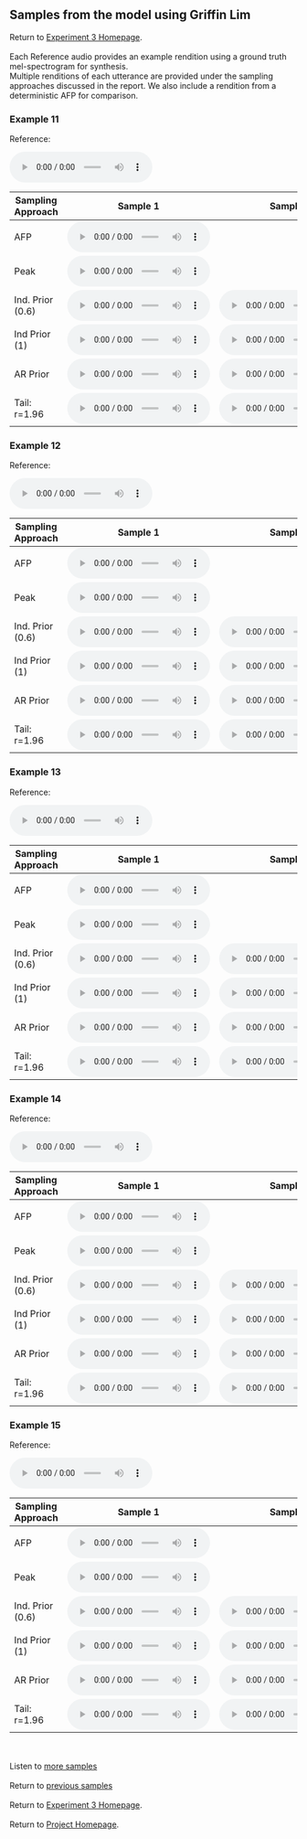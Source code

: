 <!-- exp 1a -->

## Samples from the model using Griffin Lim

Return to [Experiment 3 Homepage](https://ljlj9.github.io/mscproject/experiment_3_test.html).
<br><br>
Each Reference audio provides an example rendition using a ground truth mel-spectrogram for synthesis.
<br>
Multiple renditions of each utterance are provided under the sampling approaches discussed in the report.
We also include a rendition from a deterministic AFP for comparison.
### Example 11

Reference:        
<p><audio src="Experiment3/Example11/reference.wav" controls style="width: 250px;"></audio></p>

| Sampling Approach | Sample 1 | Sample 2 | Sample 3 | Sample 4 | Sample 5 |
| --- | --- | --- | --- | --- | --- |
| AFP | <audio src="afp_web_samples/Example11.wav" controls style="width: 250px;"></audio> | | | | |
| Peak  | <audio src="Experiment3/Example11/peak/sample_1.wav" controls style="width: 250px;"></audio> | | | | |
| Ind. Prior (0.6) | <audio src="Experiment3/Example11/scaled06/sample_1.wav" controls style="width: 250px;"></audio> | <audio src="Experiment3/Example11/scaled06/sample_2.wav" controls style="width: 250px;"></audio> | <audio src="Experiment3/Example11/scaled06/sample_3.wav" controls style="width: 250px;"></audio> | <audio src="Experiment3/Example11/scaled06/sample_4.wav" controls style="width: 250px;"></audio> | <audio src="Experiment3/Example11/scaled06/sample_5.wav" controls style="width: 250px;"></audio> |
| Ind Prior (1) | <audio src="Experiment3/Example11/prior/sample_1.wav" controls style="width: 250px;"></audio> | <audio src="Experiment3/Example11/prior/sample_2.wav" controls style="width: 250px;"></audio> | <audio src="Experiment3/Example11/prior/sample_3.wav" controls style="width: 250px;"></audio> | <audio src="Experiment3/Example11/prior/sample_4.wav" controls style="width: 250px;"></audio> | <audio src="Experiment3/Example11/prior/sample_5.wav" controls style="width: 250px;"></audio> |
| AR Prior | <audio src="Experiment3/Example11/ar_prior/sample_1.wav" controls style="width: 250px;"></audio> | <audio src="Experiment3/Example11/ar_prior/sample_2.wav" controls style="width: 250px;"></audio> | <audio src="Experiment3/Example11/ar_prior/sample_3.wav" controls style="width: 250px;"></audio> | <audio src="Experiment3/Example11/ar_prior/sample_4.wav" controls style="width: 250px;"></audio> | <audio src="Experiment3/Example11/ar_prior/sample_5.wav" controls style="width: 250px;"></audio> |
| Tail: r=1.96 | <audio src="Experiment3/Example11/tail2/sample_1.wav" controls style="width: 250px;"></audio> | <audio src="Experiment3/Example11/tail2/sample_2.wav" controls style="width: 250px;"></audio> | <audio src="Experiment3/Example11/tail2/sample_3.wav" controls style="width: 250px;"></audio> | <audio src="Experiment3/Example11/tail2/sample_4.wav" controls style="width: 250px;"></audio> | <audio src="Experiment3/Example11/tail2/sample_5.wav" controls style="width: 250px;"></audio> |

### Example 12

Reference:          
<p><audio src="Experiment3/Example12/reference.wav" controls style="width: 250px;"></audio></p>

| Sampling Approach | Sample 1 | Sample 2 | Sample 3 | Sample 4 | Sample 5 |
| --- | --- | --- | --- | --- | --- |
| AFP | <audio src="afp_web_samples/Example12.wav" controls style="width: 250px;"></audio> | | | | |
| Peak  | <audio src="Experiment3/Example12/peak/sample_1.wav" controls style="width: 250px;"></audio> | | | | |
| Ind. Prior (0.6) | <audio src="Experiment3/Example12/scaled06/sample_1.wav" controls style="width: 250px;"></audio> | <audio src="Experiment3/Example12/scaled06/sample_2.wav" controls style="width: 250px;"></audio> | <audio src="Experiment3/Example12/scaled06/sample_3.wav" controls style="width: 250px;"></audio> | <audio src="Experiment3/Example12/scaled06/sample_4.wav" controls style="width: 250px;"></audio> | <audio src="Experiment3/Example12/scaled06/sample_5.wav" controls style="width: 250px;"></audio> |
| Ind Prior (1) | <audio src="Experiment3/Example12/prior/sample_1.wav" controls style="width: 250px;"></audio> | <audio src="Experiment3/Example12/prior/sample_2.wav" controls style="width: 250px;"></audio> | <audio src="Experiment3/Example12/prior/sample_3.wav" controls style="width: 250px;"></audio> | <audio src="Experiment3/Example12/prior/sample_4.wav" controls style="width: 250px;"></audio> | <audio src="Experiment3/Example12/prior/sample_5.wav" controls style="width: 250px;"></audio> |
| AR Prior | <audio src="Experiment3/Example12/ar_prior/sample_1.wav" controls style="width: 250px;"></audio> | <audio src="Experiment3/Example12/ar_prior/sample_2.wav" controls style="width: 250px;"></audio> | <audio src="Experiment3/Example12/ar_prior/sample_3.wav" controls style="width: 250px;"></audio> | <audio src="Experiment3/Example12/ar_prior/sample_4.wav" controls style="width: 250px;"></audio> | <audio src="Experiment3/Example12/ar_prior/sample_5.wav" controls style="width: 250px;"></audio> |
| Tail: r=1.96 | <audio src="Experiment3/Example12/tail2/sample_1.wav" controls style="width: 250px;"></audio> | <audio src="Experiment3/Example12/tail2/sample_2.wav" controls style="width: 250px;"></audio> | <audio src="Experiment3/Example12/tail2/sample_3.wav" controls style="width: 250px;"></audio> | <audio src="Experiment3/Example12/tail2/sample_4.wav" controls style="width: 250px;"></audio> | <audio src="Experiment3/Example12/tail2/sample_5.wav" controls style="width: 250px;"></audio> |

### Example 13

Reference:          
<p><audio src="Experiment3/Example13/reference.wav" controls style="width: 250px;"></audio></p>

| Sampling Approach | Sample 1 | Sample 2 | Sample 3 | Sample 4 | Sample 5 |
| --- | --- | --- | --- | --- | --- |
| AFP | <audio src="afp_web_samples/Example13.wav" controls style="width: 250px;"></audio> | | | | |
| Peak  | <audio src="Experiment3/Example13/peak/sample_1.wav" controls style="width: 250px;"></audio> | | | | |
| Ind. Prior (0.6) | <audio src="Experiment3/Example13/scaled06/sample_1.wav" controls style="width: 250px;"></audio> | <audio src="Experiment3/Example13/scaled06/sample_2.wav" controls style="width: 250px;"></audio> | <audio src="Experiment3/Example13/scaled06/sample_3.wav" controls style="width: 250px;"></audio> | <audio src="Experiment3/Example13/scaled06/sample_4.wav" controls style="width: 250px;"></audio> | <audio src="Experiment3/Example13/scaled06/sample_5.wav" controls style="width: 250px;"></audio> |
| Ind Prior (1) | <audio src="Experiment3/Example13/prior/sample_1.wav" controls style="width: 250px;"></audio> | <audio src="Experiment3/Example13/prior/sample_2.wav" controls style="width: 250px;"></audio> | <audio src="Experiment3/Example13/prior/sample_3.wav" controls style="width: 250px;"></audio> | <audio src="Experiment3/Example13/prior/sample_4.wav" controls style="width: 250px;"></audio> | <audio src="Experiment3/Example13/prior/sample_5.wav" controls style="width: 250px;"></audio> |
| AR Prior | <audio src="Experiment3/Example13/ar_prior/sample_1.wav" controls style="width: 250px;"></audio> | <audio src="Experiment3/Example13/ar_prior/sample_2.wav" controls style="width: 250px;"></audio> | <audio src="Experiment3/Example13/ar_prior/sample_3.wav" controls style="width: 250px;"></audio> | <audio src="Experiment3/Example13/ar_prior/sample_4.wav" controls style="width: 250px;"></audio> | <audio src="Experiment3/Example13/ar_prior/sample_5.wav" controls style="width: 250px;"></audio> |
| Tail: r=1.96 | <audio src="Experiment3/Example13/tail2/sample_1.wav" controls style="width: 250px;"></audio> | <audio src="Experiment3/Example13/tail2/sample_2.wav" controls style="width: 250px;"></audio> | <audio src="Experiment3/Example13/tail2/sample_3.wav" controls style="width: 250px;"></audio> | <audio src="Experiment3/Example13/tail2/sample_4.wav" controls style="width: 250px;"></audio> | <audio src="Experiment3/Example13/tail2/sample_5.wav" controls style="width: 250px;"></audio> |

### Example 14

Reference:          
<p><audio src="Experiment3/Example14/reference.wav" controls style="width: 250px;"></audio></p>

| Sampling Approach | Sample 1 | Sample 2 | Sample 3 | Sample 4 | Sample 5 |
| --- | --- | --- | --- | --- | --- |
| AFP | <audio src="afp_web_samples/Example14.wav" controls style="width: 250px;"></audio> | | | | |
| Peak  | <audio src="Experiment3/Example14/peak/sample_1.wav" controls style="width: 250px;"></audio> | | | | |
| Ind. Prior (0.6) | <audio src="Experiment3/Example14/scaled06/sample_1.wav" controls style="width: 250px;"></audio> | <audio src="Experiment3/Example14/scaled06/sample_2.wav" controls style="width: 250px;"></audio> | <audio src="Experiment3/Example14/scaled06/sample_3.wav" controls style="width: 250px;"></audio> | <audio src="Experiment3/Example14/scaled06/sample_4.wav" controls style="width: 250px;"></audio> | <audio src="Experiment3/Example14/scaled06/sample_5.wav" controls style="width: 250px;"></audio> |
| Ind Prior (1) | <audio src="Experiment3/Example14/prior/sample_1.wav" controls style="width: 250px;"></audio> | <audio src="Experiment3/Example14/prior/sample_2.wav" controls style="width: 250px;"></audio> | <audio src="Experiment3/Example14/prior/sample_3.wav" controls style="width: 250px;"></audio> | <audio src="Experiment3/Example14/prior/sample_4.wav" controls style="width: 250px;"></audio> | <audio src="Experiment3/Example14/prior/sample_5.wav" controls style="width: 250px;"></audio> |
| AR Prior | <audio src="Experiment3/Example14/ar_prior/sample_1.wav" controls style="width: 250px;"></audio> | <audio src="Experiment3/Example14/ar_prior/sample_2.wav" controls style="width: 250px;"></audio> | <audio src="Experiment3/Example14/ar_prior/sample_3.wav" controls style="width: 250px;"></audio> | <audio src="Experiment3/Example14/ar_prior/sample_4.wav" controls style="width: 250px;"></audio> | <audio src="Experiment3/Example14/ar_prior/sample_5.wav" controls style="width: 250px;"></audio> |
| Tail: r=1.96 | <audio src="Experiment3/Example14/tail2/sample_1.wav" controls style="width: 250px;"></audio> | <audio src="Experiment3/Example14/tail2/sample_2.wav" controls style="width: 250px;"></audio> | <audio src="Experiment3/Example14/tail2/sample_3.wav" controls style="width: 250px;"></audio> | <audio src="Experiment3/Example14/tail2/sample_4.wav" controls style="width: 250px;"></audio> | <audio src="Experiment3/Example14/tail2/sample_5.wav" controls style="width: 250px;"></audio> |

### Example 15

Reference:          
<p><audio src="Experiment3/Example15/reference.wav" controls style="width: 250px;"></audio></p>

| Sampling Approach | Sample 1 | Sample 2 | Sample 3 | Sample 4 | Sample 5 |
| --- | --- | --- | --- | --- | --- |
| AFP | <audio src="afp_web_samples/Example15.wav" controls style="width: 250px;"></audio> | | | | |
| Peak  | <audio src="Experiment3/Example15/peak/sample_1.wav" controls style="width: 250px;"></audio> | | | | |
| Ind. Prior (0.6) | <audio src="Experiment3/Example15/scaled06/sample_1.wav" controls style="width: 250px;"></audio> | <audio src="Experiment3/Example15/scaled06/sample_2.wav" controls style="width: 250px;"></audio> | <audio src="Experiment3/Example15/scaled06/sample_3.wav" controls style="width: 250px;"></audio> | <audio src="Experiment3/Example15/scaled06/sample_4.wav" controls style="width: 250px;"></audio> | <audio src="Experiment3/Example15/scaled06/sample_5.wav" controls style="width: 250px;"></audio> |
| Ind Prior (1) | <audio src="Experiment3/Example15/prior/sample_1.wav" controls style="width: 250px;"></audio> | <audio src="Experiment3/Example15/prior/sample_2.wav" controls style="width: 250px;"></audio> | <audio src="Experiment3/Example15/prior/sample_3.wav" controls style="width: 250px;"></audio> | <audio src="Experiment3/Example15/prior/sample_4.wav" controls style="width: 250px;"></audio> | <audio src="Experiment3/Example15/prior/sample_5.wav" controls style="width: 250px;"></audio> |
| AR Prior | <audio src="Experiment3/Example15/ar_prior/sample_1.wav" controls style="width: 250px;"></audio> | <audio src="Experiment3/Example15/ar_prior/sample_2.wav" controls style="width: 250px;"></audio> | <audio src="Experiment3/Example15/ar_prior/sample_3.wav" controls style="width: 250px;"></audio> | <audio src="Experiment3/Example15/ar_prior/sample_4.wav" controls style="width: 250px;"></audio> | <audio src="Experiment3/Example15/ar_prior/sample_5.wav" controls style="width: 250px;"></audio> |
| Tail: r=1.96 | <audio src="Experiment3/Example15/tail2/sample_1.wav" controls style="width: 250px;"></audio> | <audio src="Experiment3/Example15/tail2/sample_2.wav" controls style="width: 250px;"></audio> | <audio src="Experiment3/Example15/tail2/sample_3.wav" controls style="width: 250px;"></audio> | <audio src="Experiment3/Example15/tail2/sample_4.wav" controls style="width: 250px;"></audio> | <audio src="Experiment3/Example15/tail2/sample_5.wav" controls style="width: 250px;"></audio> |

<br><br>
Listen to [more samples](https://ljlj9.github.io/mscproject/experiment_3_iv.html)
<br><br>
Return to [previous samples](https://ljlj9.github.io/mscproject/experiment_3_ii.html)
<br><br>
Return to [Experiment 3 Homepage](https://ljlj9.github.io/mscproject/experiment_3_test.html).
<br><br>
Return to [Project Homepage](https://ljlj9.github.io/mscproject/index.html).
